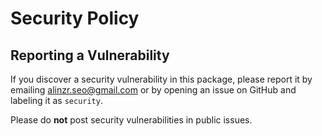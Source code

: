 # Security Policy

## Reporting a Vulnerability

If you discover a security vulnerability in this package, please report it by emailing [alinzr.seo@gmail.com](mailto:alinzr.seo@gmail.com) or by opening an issue on GitHub and labeling it as `security`.

Please do **not** post security vulnerabilities in public issues.